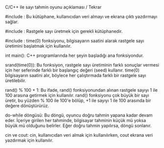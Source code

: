 C/C++ ile sayı tahmin oyunu açıklaması / Tekrar

#include <iostream>: Bu kütüphane, kullanıcıdan veri almayı ve ekrana çıktı yazdırmayı sağlar.

#include <cstdlib>: Rastgele sayı üretmek için gerekli kütüphanedir.

#include <ctime>: time(0) fonksiyonu, bilgisayarın saatini alarak rastgele sayı üretimini başlatmak için kullanılır.

int main(): C++ programlarında her şeyin başladığı ana fonksiyondur.

srand(time(0)): Bu fonksiyon, rastgele sayı üretiminin farklı sonuçlar vermesi için her seferinde farklı bir başlangıç değeri (seed) kullanır. time(0) bilgisayarın saatini alır, böylece her çalıştırmada farklı bir rastgele sayı üretilebilir.

rand() % 100 + 1: Bu ifade, rand() fonksiyonundan alınan rastgele sayıyı 1 ile 100 arasına getirmek için kullanılır. rand() fonksiyonu çok büyük bir sayı üretir, bu yüzden % 100 ile 100'e bölüp, +1 ile sayıyı 1 ile 100 arasında bir değere dönüştürürüz.

do-while döngüsü: Bu döngü, oyuncu doğru tahmin yapana kadar devam eder. İçeriye girilen her tahminde, bilgisayar tahminin küçük mü yoksa büyük mü olduğunu belirler. Eğer doğru tahmin yapılırsa, döngü sonlanır.

cin ve cout: cin, kullanıcıdan veri almak için kullanılırken, cout ekrana veri yazdırmak için kullanılır.